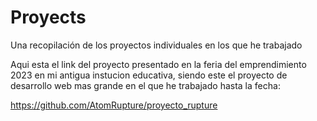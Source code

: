 # Proyects
Una recopilación de los proyectos individuales en los que he trabajado

Aqui esta el link del proyecto presentado en la feria del emprendimiento 2023 en mi antigua instucion educativa, siendo este el proyecto de desarrollo web mas grande en el que he trabajado hasta la fecha:

https://github.com/AtomRupture/proyecto_rupture
